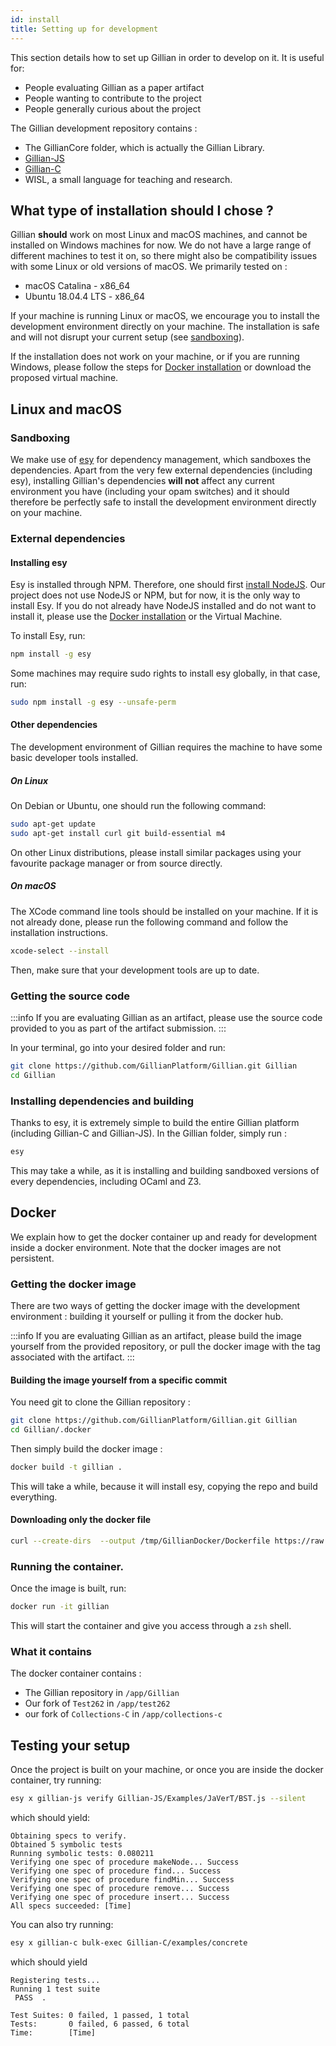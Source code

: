 ```yaml
---
id: install
title: Setting up for development
---
```


This section details how to set up Gillian in order to develop on it. It is useful for:

- People evaluating Gillian as a paper artifact
- People wanting to contribute to the project
- People generally curious about the project

The Gillian development repository contains :

- The GillianCore folder, which is actually the Gillian Library.
- [Gillian-JS](../js/intro)
- [Gillian-C](../c/intro)
- WISL, a small language for teaching and research.

## What type of installation should I chose ?

Gillian **should** work on most Linux and macOS machines, and cannot be installed on Windows machines for now. We do not have a large range of different machines to test it on, so there might also be compatibility issues with some Linux or old versions of macOS. We primarily tested on :

- macOS Catalina - x86_64
- Ubuntu 18.04.4 LTS - x86_64

If your machine is running Linux or macOS, we encourage you to install the development environment directly on your machine. The installation is safe and will not disrupt your current setup (see [sandboxing](#sandboxing)).

If the installation does not work on your machine, or if you are running Windows, please follow the steps for [Docker installation](#docker) or download the proposed virtual machine.

## Linux and macOS

### Sandboxing

We make use of [esy](https://esy.sh) for dependency management, which sandboxes the dependencies. Apart from the very few external dependencies (including esy), installing Gillian's dependencies **will not** affect any current environment you have (including your opam switches) and it should therefore be perfectly safe to install the development environment directly on your machine.

### External dependencies

#### Installing esy

Esy is installed through NPM. Therefore, one should first [install NodeJS](https://nodejs.org/en/download/package-manager/). Our project does not use NodeJS or NPM, but for now, it is the only way to install Esy. If you do not already have NodeJS installed and do not want to install it, please use the [Docker installation](#docker) or the Virtual Machine.

To install Esy, run:

```bash
npm install -g esy
```

Some machines may require sudo rights to install esy globally, in that case, run:

```bash
sudo npm install -g esy --unsafe-perm
```

#### Other dependencies

The development environment of Gillian requires the machine to have some basic developer tools installed.

##### On Linux

On Debian or Ubuntu, one should run the following command:

```bash
sudo apt-get update
sudo apt-get install curl git build-essential m4
```

On other Linux distributions, please install similar packages using your favourite package manager or from source directly.

##### On macOS

The XCode command line tools should be installed on your machine. If it is not already done, please run the following command and follow the installation instructions.

```zsh
xcode-select --install
```

Then, make sure that your development tools are up to date.

### Getting the source code

<!-- prettier-ignore-start -->
:::info
If you are evaluating Gillian as an artifact, please use the source code provided to you as part of the artifact submission.
:::
<!-- prettier-ignore-end -->

In your terminal, go into your desired folder and run:

```bash
git clone https://github.com/GillianPlatform/Gillian.git Gillian
cd Gillian
```

### Installing dependencies and building

Thanks to esy, it is extremely simple to build the entire Gillian platform (including Gillian-C and Gillian-JS). In the Gillian folder, simply run :

```bash
esy
```

This may take a while, as it is installing and building sandboxed versions of every dependencies, including OCaml and Z3.

## Docker

We explain how to get the docker container up and ready for development inside a docker environment. Note that the docker images are not persistent.

### Getting the docker image

There are two ways of getting the docker image with the development environment : building it yourself or pulling it from the docker hub.

<!-- prettier-ignore-start -->
:::info
If you are evaluating Gillian as an artifact, please build the image yourself from the provided repository, or pull the docker image with the tag associated with the artifact.
:::
<!-- prettier-ignore-end -->

#### Building the image yourself from a specific commit

You need git to clone the Gillian repository :

```bash
git clone https://github.com/GillianPlatform/Gillian.git Gillian
cd Gillian/.docker
```

Then simply build the docker image :

```bash
docker build -t gillian .
```

This will take a while, because it will install esy, copying the repo and build everything.

#### Downloading only the docker file 

```bash
curl --create-dirs  --output /tmp/GillianDocker/Dockerfile https://raw.githubusercontent.com/GillianPlatform/Gillian/master/.docker/Dockerfile && docker build -t gillian /tmp/GillianDocker 
```

### Running the container.

Once the image is built, run:

```bash
docker run -it gillian
```

This will start the container and give you access through a `zsh` shell.

### What it contains

The docker container contains :

- The Gillian repository in `/app/Gillian`
- Our fork of `Test262` in `/app/test262`
- our fork of `Collections-C` in `/app/collections-c`

## Testing your setup

Once the project is built on your machine, or once you are inside the docker container, try running:

```bash
esy x gillian-js verify Gillian-JS/Examples/JaVerT/BST.js --silent
```

which should yield:

```logs
Obtaining specs to verify.
Obtained 5 symbolic tests
Running symbolic tests: 0.080211
Verifying one spec of procedure makeNode... Success
Verifying one spec of procedure find... Success
Verifying one spec of procedure findMin... Success
Verifying one spec of procedure remove... Success
Verifying one spec of procedure insert... Success
All specs succeeded: [Time]
```

You can also try running:

```bash
esy x gillian-c bulk-exec Gillian-C/examples/concrete
```

which should yield

```logs
Registering tests...
Running 1 test suite
 PASS  .

Test Suites: 0 failed, 1 passed, 1 total
Tests:       0 failed, 6 passed, 6 total
Time:        [Time]
```
